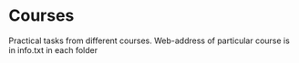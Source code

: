 # Courses
Practical tasks from different courses.
Web-address of particular course is in info.txt in each folder
